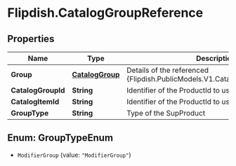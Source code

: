 # Flipdish.CatalogGroupReference

## Properties
Name | Type | Description | Notes
------------ | ------------- | ------------- | -------------
**Group** | [**CatalogGroup**](CatalogGroup.md) | Details of the referenced {Flipdish.PublicModels.V1.Catalog.Items.CatalogItem} | [optional] 
**CatalogGroupId** | **String** | Identifier of the ProductId to use as SubProduct | 
**CatalogItemId** | **String** | Identifier of the ProductId to use as SubProduct | [optional] 
**GroupType** | **String** | Type of the SupProduct | 


<a name="GroupTypeEnum"></a>
## Enum: GroupTypeEnum


* `ModifierGroup` (value: `"ModifierGroup"`)





